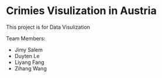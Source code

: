 # Crimies Visulization in Austria

This project is for Data Visulization

Team Members:
* Jimy Salem
* Duyten Le
* Liyang Fang
* Zihang Wang